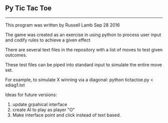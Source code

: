 ## Py Tic Tac Toe

______________________________________________________________________

This program was written by Russell Lamb Sep 28 2016 

The game was created as an exercise in using python to process user input and codify rules to achieve a given effect

There are several text files in the repository with a list of moves to test given outcomes.  

These test files can be piped into standard input to simulate the entire move set.  

For example, to simulate X winning via a diagonal:
python tictactoe.py < xdiag1.txt

Ideas for future versions:
1. update grpahical interface
2. create AI to play as player "O"
3. Make interface point and click instead of text based.